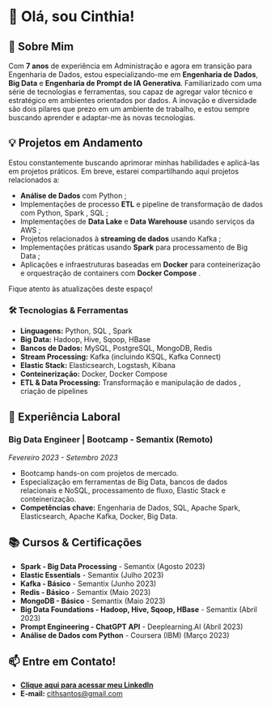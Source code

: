 # 👋 Olá, sou Cinthia!

## 🚀 Sobre Mim
Com **7 anos** de experiência em Administração e agora em transição para Engenharia de Dados, estou especializando-me em **Engenharia de Dados**, **Big Data** e **Engenharia de Prompt de IA Generativa**. Familiarizado com uma série de tecnologias e ferramentas, sou capaz de agregar valor técnico e estratégico em ambientes orientados por dados. A inovação e diversidade são dois pilares que prezo em um ambiente de trabalho, e estou sempre buscando aprender e adaptar-me às novas tecnologias.

## 💡 Projetos em Andamento
Estou constantemente buscando aprimorar minhas habilidades e aplicá-las em projetos práticos. 
Em breve, estarei compartilhando aqui projetos relacionados a:

- **Análise de Dados** com Python ;
- Implementações de processo **ETL** e pipeline de transformação de dados com Python, Spark , SQL ;
- Implementações de **Data Lake** e **Data Warehouse** usando serviços da AWS ;
- Projetos relacionados à **streaming de dados** usando Kafka ;
- Implementações práticas usando **Spark** para processamento de Big Data ;
- Aplicações e infraestruturas baseadas em **Docker** para conteinerização e orquestração de containers com **Docker Compose** .
  
Fique atento às atualizações deste espaço!

### 🛠️ Tecnologias & Ferramentas
- **Linguagens:** Python, SQL , Spark
- **Big Data:** Hadoop, Hive, Sqoop, HBase
- **Bancos de Dados:** MySQL, PostgreSQL, MongoDB, Redis
- **Stream Processing:** Kafka (incluindo KSQL, Kafka Connect)
- **Elastic Stack:** Elasticsearch, Logstash, Kibana
- **Conteinerização:** Docker, Docker Compose
- **ETL & Data Processing:** Transformação e manipulação de dados , criação de pipelines

## 🏢 Experiência Laboral
### Big Data Engineer | Bootcamp - Semantix (Remoto)
_Fevereiro 2023 - Setembro 2023_
- Bootcamp hands-on com projetos de mercado.
- Especialização em ferramentas de Big Data, bancos de dados relacionais e NoSQL, processamento de fluxo, Elastic Stack e conteinerização.
- **Competências chave:** Engenharia de Dados, SQL, Apache Spark, Elasticsearch, Apache Kafka, Docker, Big Data.

## 📚 Cursos & Certificações
- **Spark - Big Data Processing** - Semantix (Agosto 2023)
- **Elastic Essentials** - Semantix (Julho 2023)
- **Kafka - Básico** - Semantix (Junho 2023)
- **Redis - Básico** - Semantix (Maio 2023)
- **MongoDB - Básico** - Semantix (Maio 2023)
- **Big Data Foundations - Hadoop, Hive, Sqoop, HBase** - Semantix (Abril 2023)
- **Prompt Engineering - ChatGPT API** - Deeplearning.AI (Abril 2023)
- **Análise de Dados com Python** - Coursera (IBM) (Março 2023)

## 📫 Entre em Contato!
- [**Clique aqui para acessar meu LinkedIn**](https://www.linkedin.com/in/cinthialpsantos/)
- **E-mail:** cithsantos@gmail.com

